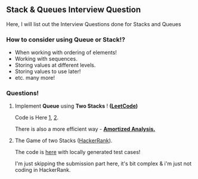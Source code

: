 ## Stack & Queues Interview Question

Here, I will list out the Interview Questions done for Stacks and Queues


### How to consider using Queue or Stack!?

* When working with ordering of elements!
* Working with sequences.
* Storing values at different levels.
* Storing values to use later!
* etc. many more!


### Questions!

1. Implement **Queue** using **Two Stacks** ! **([LeetCode](https://leetcode.com/problems/implement-queue-using-stacks/description/))**
   
   Code is Here [1](./QueueUsingStacks.java), [2](./QueueUsingStacks2.java).

   There is also a more efficient way - [**Amortized Analysis.**](https://leetcode.com/submissions/detail/1169404480/)  

2. The Game of two Stacks ([HackerRank](https://www.hackerrank.com/challenges/game-of-two-stacks/problem)).
   
   The code is [here](./GameOfTwoStacks.java) with locally generated test cases!

   I'm just skipping the submission part here, it's bit complex & i'm just not coding in HackerRank.